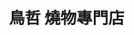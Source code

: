---
title: "鳥哲 燒物專門店"
description: "鳥哲 燒物專門店"
layout: shop
keywords:
  - 美食競賽
  - 台灣美食
  - 美食精選
datePublished: "2025-06-30"
dateModified: "2025-07-07"
city: "台北市"
district: "士林區"
address: "台北市士林區福華路128巷12號"
phone: "0228310166"
geo: "25.102889715468184, 121.52320846457711"
google_map: "https://maps.app.goo.gl/gEe3qWPVruFSfU9g6"
footinder: "https://footinder.com.tw/%E5%8F%B0%E5%8C%97%E5%B8%82%E5%A3%AB%E6%9E%97%E5%8D%80/7705/"
official: "https://www.facebook.com/toritetsu1111/"
award:
  - name: "500盤"
    year: "2024"
    entries:
      - dishes:
          - "烤雞翅"

---